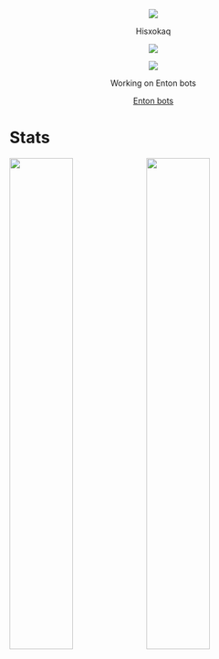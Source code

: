 <p align="center">  
<img src="https://media.discordapp.net/attachments/1059165727325687849/1092499823971807302/imma_forever_boy.jpg?width=124&height=124">
</p>
<p align="center">
    Hisxokaq
<p align="center">  
<img src="https://komarev.com/ghpvc/?username=Hisxokaq">
</p>
    <p align="center">
  <img src="https://discord.c99.nl/widget/theme-4/953327898092249098.png"/>
</p>
<p align="center">
Working on Enton bots
<p align="center">
    <a href="https://discord.gg/2mvnbe7YJ4/">Enton bots</a>

    
 # Stats
<img align="left" width="47%" src="https://github-readme-stats.vercel.app/api?username=Hisxokaq&show_icons=true&theme=dark" />
<img align="left" width="47%" src="https://github-readme-stats.vercel.app/api/top-langs/?username=Hisxokaq&theme=dark" />

